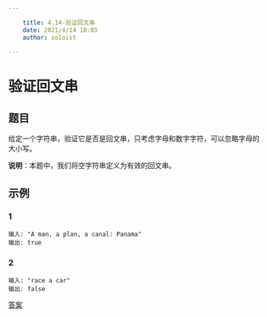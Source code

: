 ```yaml
---

    title: 4.14-验证回文串
    date: 2021/4/14 18:03
    author: soloist

---
```


# 验证回文串

## 题目


给定一个字符串，验证它是否是回文串，只考虑字母和数字字符，可以忽略字母的大小写。

**说明**：本题中，我们将空字符串定义为有效的回文串。

## 示例

### 1

```
输入: "A man, a plan, a canal: Panama"
输出: true
```

### 2

```
输入: "race a car"
输出: false
```

[答案](https://github.com/aSoloist/java-algorithm/blob/master/code/2021/04/14/IsPalindrome.java)